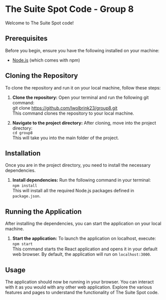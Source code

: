 # The Suite Spot Code - Group 8
Welcome to The Suite Spot code!

## Prerequisites
Before you begin, ensure you have the following installed on your machine:
- [Node.js](https://nodejs.org/) (which comes with npm)

## Cloning the Repository
To clone the repository and run it on your local machine, follow these steps:
1. **Clone the repository:**
   Open your terminal and run the following git command:
   <br/> git clone https://github.com/lwolbrink23/group8.git
   <br/>This command clones the repository to your local machine.

2. **Navigate to the project directory:**
    After cloning, move into the project directory:
   <br/>`cd group8`
   <br/>This will take you into the main folder of the project.

## Installation
Once you are in the project directory, you need to install the necessary dependencies.

1. **Install dependencies:**
Run the following command in your terminal:
<br/>`npm install`
<br/>This will install all the required Node.js packages defined in `package.json`.

## Running the Application
After installing the dependencies, you can start the application on your local machine.

1. **Start the application:**
To launch the application on localhost, execute:
<br/>`npm start`
<br/>This command starts the React application and opens it in your default web browser. By default, the application will run on `localhost:3000`.

## Usage
The application should now be running in your browser. You can interact with it as you would with any other web application. Explore the various features and pages to understand the functionality of The Suite Spot code.
